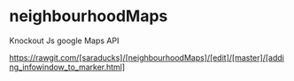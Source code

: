 # neighbourhoodMaps
 
 Knockout Js
 google Maps API
 
https://rawgit.com/[saraducks]/[neighbourhoodMaps]/[edit]/[master]/[adding_infowindow_to_marker.html]
